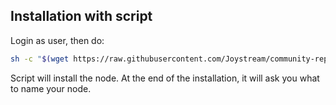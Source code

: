 ## Installation with script

Login as user, then do:
```bash
sh -c "$(wget https://raw.githubusercontent.com/Joystream/community-repo/master/community-contributions/scriptnodeSetup/joystream-node-install.sh -Oq -)"
```

Script will install the node. At the end of the installation, it will ask you what to name your node.   
